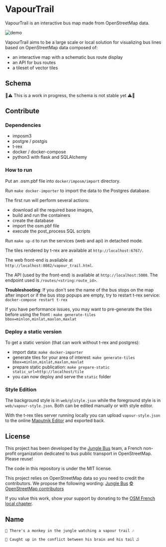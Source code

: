 # VapourTrail

VapourTrail is an interactive bus map made from OpenStreetMap data.

![demo](img/demo.gif)

VapourTrail aims to be a large scale or local solution for visualizing bus lines based on OpenStreetMap data composed of:
* an interactive map with a schematic bus route display
* an API for bus routes
* a tileset of vector tiles

## Schema

:construction::warning: This is a work in progress, the schema is not stable yet :warning::construction:

## Contribute

### Dependencies

* imposm3
* postgre / postgis
* t-rex
* docker / docker-compose
* python3 with flask and SQLAlchemy

### How to run

Put an .osm.pbf file into `docker/imposm/import` directory.

Run `make docker-importer` to import the data to the Postgres database.

The first run will perform several actions:

* download all the required base images,
* build and run the containers
* create the database
* import the osm.pbf file
* execute the post_process SQL scripts

Run `make up-d` to run the services (web and api) in detached mode.

The tiles rendered by t-rex are available at `http://localhost:6767/`.

The web front-end is available at `http://localhost:8082/vapour_trail.html`.

The API (used by the front-end) is available at `http://localhost:5000`. The endpoint used is `/routes/<string:route_id>`.

**Troubleshooting**: If you don't see the name of the bus stops on the map after import or if the bus stop popups are empty, try to restart t-rex service: `docker-compose restart t-rex`

If you have performance issues, you may want to pre-generate the tiles before using the front : `make generate-tiles bbox=minlon,minlat,maxlon,maxlat`

### Deploy a static version

To get a static version (that can work without t-rex and postgres):

* import data: `make docker-importer`
* generate tiles for your area of interest: `make generate-tiles bbox=minlon,minlat,maxlon,maxlat`
* prepare static publication: `make prepare-static static_url=http://localhost/tile`
* you can now deploy and serve the `static` folder

### Style Edition

The background style is in `web/glstyle.json` while the foreground style is in `web/vapour-style.json`. Both can be edited manually or with style editor.

With the t-rex tiles server running locally you can upload `vapour-style.json` to the online [Maputnik Editor](http://editor.openmaptiles.org) and exported back.

## License

This project has been developed by the [Jungle Bus](http://junglebus.io/) team, a French non-profit organization dedicated to bus public transport in OpenStreetMap. Please reuse!

The code in this repository is under the MIT license.

This project relies on OpenStreetMap data so you need to credit the contributors. We propose the following wording:
    [Jungle Bus](http://junglebus.io/) [© OpenStreetMap contributors](http://www.openstreetmap.org/copyright)

If you value this work, show your support by donating to the [OSM French local chapter](http://openstreetmap.fr).

## Name

    🎼 There's a monkey in the jungle watching a vapour trail 🎶

    🎵 Caught up in the conflict between his brain and his tail 🎜
